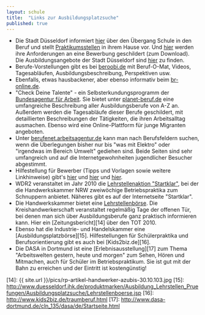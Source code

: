 ```yaml
---
layout: schule
title:  "Links zur Ausbildungsplatzsuche"
published: true
---
```


- Die Stadt Düsseldorf informiert [hier][1] über den Übergang Schule in den Beruf und stellt [Praktikumsstellen][2] in ihrem Hause vor. Und [hier][2b] werden ihre Anforderungen an eine Bewerbung geschildert (zum Download). Die Ausbildungsangebote der Stadt Düsseldorf sind [hier][3] zu finden.
- Berufe-Vorstellungen gibt es bei [beroobi.de][4] mit Beruf-O-Mat, Videos, Tagesabläufen, Ausbildungsbeschreibung, Perspektiven usw.
- Ebenfalls, etwas hausbackener, aber ebenso informativ beim [br-online.de][5].
- "Check Deine Talente" - ein Selbsterkundungsprogramm der [Bundesagentur für Arbeit][6]. Sie bietet unter [planet-beruf.de][7] eine umfangreiche Beschreibung aller Ausbildungsberufe von A-Z an. Außerdem werden die Tagesabläufe dieser Berufe geschildert, mit detaillierten Beschreibungen der Tätigkeiten, die ihren Arbeitsalltag ausmachen. Ebenso wird eine Online-Plattform für junge Migranten angeboten. 
- Unter [berufenet.arbeitsagentur.de][8] kann man nach Berufsfeldern suchen, wenn die Überlegungen bisher nur bis "was mit Elektro" oder "irgendwas im Bereich Umwelt" gediehen sind. Beide Seiten sind sehr umfangreich und auf die Internetgewohnheiten jugendlicher Besucher abgestimmt. 
- Hilfestellung für Bewerber (Tipps und Vorlagen sowie weitere Linkhinweise) gibt's [hier][9] und [hier][10] und [hier][11]. 
- WDR2 veranstaltet im Jahr 2010 die [Lehrstellenaktion "Startklar"][12], bei der die Handwerkskammer NRW zweiwöchige Betriebspraktika zum Schnuppern anbietet. Näheres gibt es auf der Internetseite "Startklar".
- Die Handwerkskammer bietet eine [Lehrstellenbörse][13]. Die Kreishandwerkerschaft veranstaltet regelmäßig Tage der offenen Tür, bei denen man sich über Ausbildungsberufe ganz praktisch informieren kann. Hier ein [Zeitungsbericht][14] über den TOT 2010.
- Ebenso hat die Industrie- und Handelskammer eine [Ausbildungsplatzbörse][15]. Hilfestellungen für Schülerpraktika und Berufsorientierung gibt es auch bei [Kids2biz.de][16]. 
- Die DASA in Dortmund ist eine [Erlebnisausstellung][17] zum Thema "Arbeitswelten gestern, heute und morgen" zum Sehen, Hören und Mitmachen, auch für Schüler im Betriebspraktikum. Sie ist gut mit der Bahn zu erreichen und der Eintritt ist kostengünstig!


[1]: http://www.duesseldorf.de/schulen/schule_beruf/index.shtml
[2]: http://www.duesseldorf.de/schulen/schule_beruf/praktika/index.shtml
[2b]: http://www.duesseldorf.de/schulen/pdf/schule_beruf/praktikum_d.pdf
[3]: http://www.duesseldorf.de/stellen/ausbildungsangebote/index.shtml
[4]: http://www.beroobi.de/
[5]: http://www.br-online.de/br-alpha/ich-machs/index.xml
[6]: http://www.berufe.tv/BA/
[7]: http://www.planet-beruf.de/
[8]: http://berufenet.arbeitsagentur.de/berufe/index.jsp
[9]: http://www.mygeo.info/bewerbung.html
[10]: http://www.karrierefuehrer.de/bewerbung/index_bewerbung.html
[11]: http://www.ulmato.de/bewerbung_tipps.asp
[12]: http://www.wdr-lehrstellenaktion.de/radio/lehrstellen/programm/2010/2010_startklar.phtml
[13]: http://www.hwk-duesseldorf.de/boerse/index_lboerse.php
[14]: {{ site.url }}/pics/rp-artikel-handwerker-azubis-30.10.103.jpg
[15]: http://www.duesseldorf.ihk.de/produktmarken/Ausbildung_Lehrstellen_Pruefungen/Ausbildungsplatzsuche/Lehrstellenboerse.jsp
[16]: http://www.kids2biz.de/traumberuf.html
[17]: http://www.dasa-dortmund.de/cln_135/dasa/de/Startseite.html
